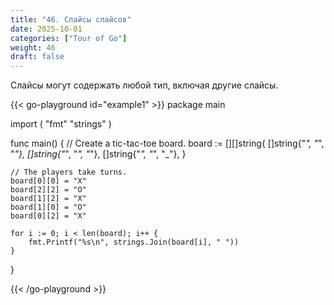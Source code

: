 ```yaml
---
title: "46. Слайсы слайсов"
date: 2025-10-01
categories: ["Tour of Go"]
weight: 46
draft: false
---
```


Слайсы могут содержать любой тип, включая другие слайсы.

{{< go-playground id="example1" >}}
package main

import (
    "fmt"
    "strings"
)

func main() {
    // Create a tic-tac-toe board.
    board := [][]string{
        []string{"_", "_", "_"},
        []string{"_", "_", "_"},
        []string{"_", "_", "_"},
    }

	// The players take turns.
	board[0][0] = "X"
	board[2][2] = "O"
	board[1][2] = "X"
	board[1][0] = "O"
	board[0][2] = "X"

	for i := 0; i < len(board); i++ {
		fmt.Printf("%s\n", strings.Join(board[i], " "))
	}
}



{{< /go-playground >}} 